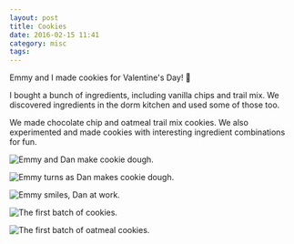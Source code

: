 ```yaml
---
layout: post
title: Cookies
date: 2016-02-15 11:41
category: misc
tags:
---
```


Emmy and I made cookies for Valentine's Day! 🍪

I bought a bunch of ingredients, including vanilla chips and trail mix. We discovered ingredients in the dorm kitchen and used some of those too.

We made chocolate chip and oatmeal trail mix cookies. We also experimented and made cookies with interesting ingredient combinations for fun.

<p><img class="no-enlarge" src="{{ site.file }}/cookie1.png" alt="Emmy and Dan make cookie dough."></p>

<p><img class="no-enlarge" src="{{ site.file }}/cookie2.png" alt="Emmy turns as Dan makes cookie dough."></p>

<p><img class="no-enlarge" src="{{ site.file }}/cookie3.png" alt="Emmy smiles, Dan at work."></p>

<p><img class="no-enlarge" src="{{ site.file }}/cookie4.png" alt="The first batch of cookies."></p>

<p><img class="no-enlarge" src="{{ site.file }}/cookie5.png" alt="The first batch of oatmeal cookies."></p>
